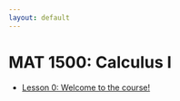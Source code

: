 ```yaml
---
layout: default
---
```


# MAT 1500: Calculus I

* [Lesson 0: Welcome to the course!](lesson0.html)
